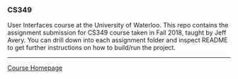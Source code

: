 ### CS349

User Interfaces course at the University of Waterloo. This repo contains the assignment submission for CS349 course taken in Fall 2018, taught by Jeff Avery. You can drill down into each assignment folder and inspect README to get further instructions on how to build/run the project.

----------

[Course Homepage][1]

[1]: https://www.student.cs.uwaterloo.ca/~cs349/f18/
